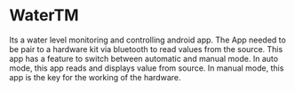 # WaterTM
Its a water level monitoring and controlling android app.
The App needed to be pair to a hardware kit via bluetooth to read values from the source.
This app has a feature to switch between automatic and manual mode.
In auto mode, this app reads and displays value from source.
In manual mode, this app is the key for the working of the hardware.
